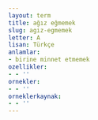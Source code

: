 ```yaml
---
layout: term
title: ağız eğmemek
slug: agiz-egmemek
letter: A
lisan: Türkçe
anlamlar:
- birine minnet etmemek
ozellikler:
- - ''
ornekler:
- - ''
orneklerkaynak:
- - ''
---
```


